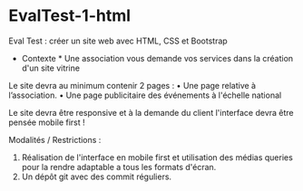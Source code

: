 # EvalTest-1-html
Eval Test : créer un site web avec HTML, CSS et Bootstrap

* Contexte *
Une association vous demande vos services dans la création d'un site vitrine

Le site devra au minimum contenir 2 pages :
• Une page relative à l’association.
• Une page publicitaire des événements à l'échelle national

Le site devra être responsive et à la demande du client l'interface devra être pensée mobile
first !

Modalités / Restrictions :
1. Réalisation de l'interface en mobile first et utilisation des médias queries pour la rendre
adaptable a tous les formats d'écran.
2. Un dépôt git avec des commit réguliers.

